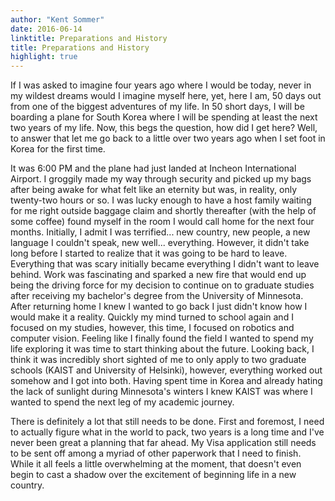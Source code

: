 ```yaml
---
author: "Kent Sommer"
date: 2016-06-14
linktitle: Preparations and History
title: Preparations and History
highlight: true
---
```


If I was asked to imagine four years ago where I would be today, never in my wildest dreams would I imagine myself here, yet, here I am, 50 days out from one of the biggest adventures of my life. In 50 short days, I will be boarding a plane for South Korea where I will be spending at least the next two years of my life. Now, this begs the question, how did I get here? Well, to answer that let me go back to a little over two years ago when I set foot in Korea for the first time.

It was 6:00 PM and the plane had just landed at Incheon International Airport. I groggily made my way through security and picked up my bags after being awake for what felt like an eternity but was, in reality, only twenty-two hours or so. I was lucky enough to have a host family waiting for me right outside baggage claim and shortly thereafter (with the help of some coffee) found myself in the room I would call home for the next four months. Initially, I admit I was terrified... new country, new people, a new language I couldn't speak, new well... everything. However, it didn't take long before I started to realize that it was going to be hard to leave. Everything that was scary initially became everything I didn't want to leave behind. Work was fascinating and sparked a new fire that would end up being the driving force for my decision to continue on to graduate studies after receiving my bachelor's degree from the University of Minnesota. After returning home I knew I wanted to go back I just didn't know how I would make it a reality. Quickly my mind turned to school again and I focused on my studies, however, this time, I focused on robotics and computer vision. Feeling like I finally found the field I wanted to spend my life exploring it was time to start thinking about the future. Looking back, I think it was incredibly short sighted of me to only apply to two graduate schools (KAIST and University of Helsinki), however, everything worked out somehow and I got into both. Having spent time in Korea and already hating the lack of sunlight during Minnesota's winters I knew KAIST was where I wanted to spend the next leg of my academic journey.

There is definitely a lot that still needs to be done. First and foremost, I need to actually figure what in the world to pack, two years is a long time and I've never been great a planning that far ahead. My Visa application still needs to be sent off among a myriad of other paperwork that I need to finish. While it all feels a little overwhelming at the moment, that doesn't even begin to cast a shadow over the excitement of beginning life in a new country.